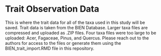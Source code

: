 # Trait Observation Data
This is where the trait data for all of the taxa used in this study will be saved. Trait data is taken from the BIEN Database.
Larger taxa files are compressed and uploaded as .ZIP files.
Four taxa files were too large to be uploaded: Acer, Fagaceae, Pinus, and Quercus. Please reach out to the authors for access to the files or generate them using the BIEN_trait_import.RMD file in this repository.

